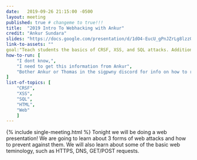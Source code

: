 ```yaml
---
date:   2019-09-26 21:15:00 -0500
layout: meeting
published: true # changeme to true!!!
title:  "2019 Intro To Webhacking with Ankur"
credit: "Ankur Sundara"
slides: "https://docs.google.com/presentation/d/1dO4-EucU_gPnJZrLg8lzzQTLABzkAyZGfYVetWXKRzk/edit#slide=id.g20736d8f1a_0_0"
link-to-assets: ""
goal:"Teach students the basics of CRSF, XSS, and SQL attacks. Additionally, teach the teminology regarding "
how-to-run: [
	"I dont know,",
	"I need to get this information from Ankur",
	"Bother Ankur or Thomas in the sigpwny discord for info on how to run it"
]
list-of-topics: [
	"CRSF",
	"XSS",
	"SQL",
	"HTML",
	"Web"
	]
---
```


{% include single-meeting.html  %}
Tonight we will be doing a web presentation! We are going to learn about 3 forms of web attacks and how to prevent against them. 
We will also learn about some of the basic web teminology, such as HTTPS, DNS, GET/POST requests.
